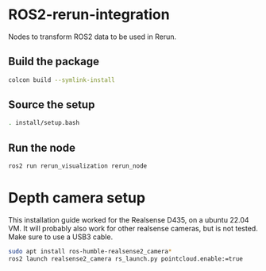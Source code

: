 # ROS2-rerun-integration

Nodes to transform ROS2 data to be used in Rerun.

## Build the package

```bash
colcon build --symlink-install
```

## Source the setup
```bash
. install/setup.bash
```

## Run the node
```bash
ros2 run rerun_visualization rerun_node
```


# Depth camera setup
This installation guide worked for the Realsense D435, on a ubuntu 22.04 VM. It will probably also work for other realsense cameras, but is not tested.
Make sure to use a USB3 cable.

```bash
sudo apt install ros-humble-realsense2_camera*
ros2 launch realsense2_camera rs_launch.py pointcloud.enable:=true
```
